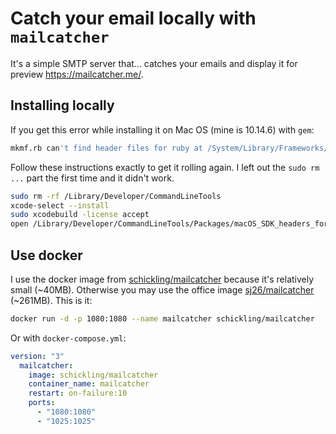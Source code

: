 # Catch your email locally with `mailcatcher`
It's a simple SMTP server that... catches your emails and display it for preview
https://mailcatcher.me/.

## Installing locally
If you get this error while installing it on Mac OS (mine is 10.14.6) with `gem`:

```sh
mkmf.rb can't find header files for ruby at /System/Library/Frameworks/Ruby.framework/Versions/2.0/usr/lib/ruby/include/ruby.h
```

Follow these instructions exactly to get it rolling again. I left out the
`sudo rm ...` part the first time and it didn't work.


```sh
sudo rm -rf /Library/Developer/CommandLineTools
xcode-select --install
sudo xcodebuild -license accept
open /Library/Developer/CommandLineTools/Packages/macOS_SDK_headers_for_macOS_10.14.pkg
```

## Use docker
I use the docker image from [schickling/mailcatcher](https://hub.docker.com/r/schickling/mailcatcher/)
because it's relatively small (~40MB). Otherwise you may use the office image
[sj26/mailcatcher](https://hub.docker.com/r/sj26/mailcatcher) (~261MB). This is it:

```sh
docker run -d -p 1080:1080 --name mailcatcher schickling/mailcatcher
```

Or with `docker-compose.yml`:

```yml
version: "3"
  mailcatcher:
    image: schickling/mailcatcher
    container_name: mailcatcher
    restart: on-failure:10
    ports:
      - "1080:1080"
      - "1025:1025"
```

